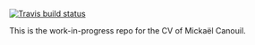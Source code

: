 <!-- badges: start -->
[![Travis build status](https://travis-ci.org/mcanouil/curriculum_vitae.svg?branch=master)](https://travis-ci.org/mcanouil/curriculum_vitae)
<!-- badges: end -->

This is the work-in-progress repo for the CV of Mickaël Canouil.
